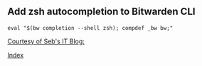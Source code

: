 <base target="_blank">

## Add zsh autocompletion to Bitwarden CLI

`eval "$(bw completion --shell zsh); compdef _bw bw;"`

[Courtesy of Seb's IT Blog:](https://megamorf.gitlab.io/2021/04/21/add-zsh-autocompletion-to-bitwarden-cli/)

[Index](index.md)

